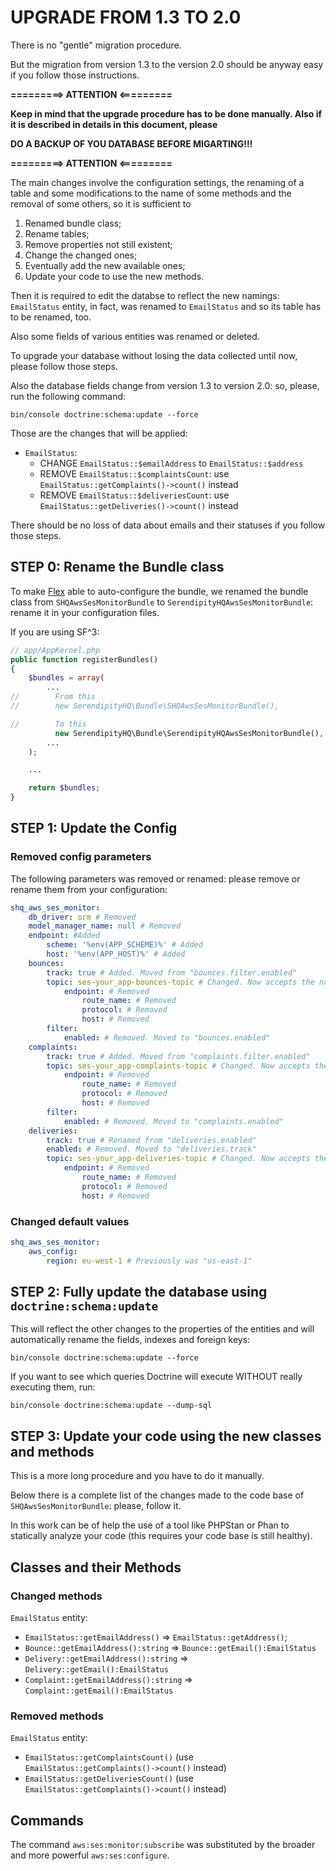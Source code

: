 UPGRADE FROM 1.3 TO 2.0
=======================

There is no "gentle" migration procedure.

But the migration from version 1.3 to the version 2.0 should be anyway easy if you follow those instructions.

**=========> ATTENTION <=========**

**Keep in mind that the upgrade procedure has to be done manually. Also if it is described in details in this document, please**

**DO A BACKUP OF YOU DATABASE BEFORE MIGARTING!!!**

**=========> ATTENTION <=========**

The main changes involve the configuration settings, the renaming of a table and some modifications to the name of some methods and the removal of some others, so it is sufficient to

1. Renamed bundle class;
2. Rename tables;
3. Remove properties not still existent;
4. Change the changed ones;
5. Eventually add the new available ones;
6. Update your code to use the new methods.

Then it is required to edit the databse to reflect the new namings: `EmailStatus` entity, in fact, was renamed to `EmailStatus` and so its table has to be renamed, too.

Also some fields of various entities was renamed or deleted.

To upgrade your database without losing the data collected until now, please 
follow those steps.

Also the database fields change from version 1.3 to version 2.0: so, please, run the following command:

```console
bin/console doctrine:schema:update --force
```

Those are the changes that will be applied:

- `EmailStatus`:
  - CHANGE `EmailStatus::$emailAddress` to `EmailStatus::$address`
  - REMOVE `EmailStatus::$complaintsCount`: use `EmailStatus::getComplaints()->count()` instead
  - REMOVE `EmailStatus::$deliveriesCount`: use `EmailStatus::getDeliveries()->count()` instead

There should be no loss of data about emails and their statuses if you follow those steps.

STEP 0: Rename the Bundle class
-------------------------------

To make [Flex](https://symfony.com/doc/current/setup/flex.html) able to auto-configure the bundle, we renamed the bundle class from `SHQAwsSesMonitorBundle` to `SerendipityHQAwsSesMonitorBundle`:
rename it in your configuration files.

If you are using SF^3:

```php
// app/AppKernel.php
public function registerBundles()
{
    $bundles = array(
        ...
//        From this
//        new SerendipityHQ\Bundle\SHQAwsSesMonitorBundle(),

//        To this
          new SerendipityHQ\Bundle\SerendipityHQAwsSesMonitorBundle(),
        ...
    );

    ...

    return $bundles;
}
```

STEP 1: Update the Config
-------------------------

### Removed config parameters

The following parameters was removed or renamed: please remove or rename them from your configuration:

```yaml
shq_aws_ses_monitor:
    db_driver: orm # Removed
    model_manager_name: null # Removed
    endpoint: #Added
        scheme: '%env(APP_SCHEME)%' # Added
        host: '%env(APP_HOST)%' # Added
    bounces:
        track: true # Added. Moved from "bounces.filter.enabled"
        topic: ses-your_app-bounces-topic # Changed. Now accepts the name of the topic
            endpoint: # Removed
                route_name: # Removed
                protocol: # Removed
                host: # Removed
        filter:
            enabled: # Removed. Moved to "bounces.enabled"
    complaints:
        track: true # Added. Moved from "complaints.filter.enabled"
        topic: ses-your_app-complaints-topic # Changed. Now accepts the name of the topic
            endpoint: # Removed
                route_name: # Removed
                protocol: # Removed
                host: # Removed
        filter:
            enabled: # Removed. Moved to "complaints.enabled"
    deliveries:
        track: true # Renamed from "deliveries.enabled"
        enabled: # Removed. Moved to "deliveries.track"
        topic: ses-your_app-deliveries-topic # Changed. Now accepts the name of the topic
            endpoint: # Removed
                route_name: # Removed
                protocol: # Removed
                host: # Removed
```

### Changed default values

```yaml
shq_aws_ses_monitor:
    aws_config:
        region: eu-west-1 # Previously was "us-east-1"
```

STEP 2: Fully update the database using `doctrine:schema:update`
-----------------------------------------------------------------

This will reflect the other changes to the properties of the entities and will automatically rename the fields, indexes and foreign keys:

```console
bin/console doctrine:schema:update --force
```

If you want to see which queries Doctrine will execute WITHOUT really executing them, run:

```console
bin/console doctrine:schema:update --dump-sql
```

STEP 3: Update your code using the new classes and methods
----------------------------------------------------------

This is a more long procedure and you have to do it manually.

Below there is a complete list of the changes made to the code base of `SHQAwsSesMonitorBundle`: please, follow it.

In this work can be of help the use of a tool like PHPStan or Phan to statically analyze your code (this requires your code base is still healthy).

Classes and their Methods
-------------------------

### Changed methods

`EmailStatus` entity:

- `EmailStatus::getEmailAddress()` => `EmailStatus::getAddress()`;
- `Bounce::getEmailAddress():string` => `Bounce::getEmail():EmailStatus`
- `Delivery::getEmailAddress():string` => `Delivery::getEmail():EmailStatus`
- `Complaint::getEmailAddress():string` => `Complaint::getEmail():EmailStatus`

### Removed methods

`EmailStatus` entity:

- `EmailStatus::getComplaintsCount()` (use `EmailStatus::getComplaints()->count()` instead)
- `EmailStatus::getDeliveriesCount()` (use `EmailStatus::getComplaints()->count()` instead)

Commands
--------

The command `aws:ses:monitor:subscribe` was substituted by the broader and more powerful `aws:ses:configure`.
